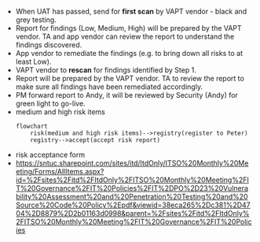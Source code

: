 - When UAT has passed, send for **first scan** by VAPT vendor - black and grey testing.
- Report for findings (Low, Medium, High) will be prepared by the VAPT vendor. TA and app vendor can review the report to understand the findings discovered.
- App vendor to remediate the findings (e.g. to bring down all risks to at least Low).
- VAPT vendor to **rescan** for findings identified by Step 1.
- Report will be prepared by the VAPT vendor. TA to review the report to make sure all findings have been remediated accordingly.
- PM forward report to Andy, it will be reviewed by Security (Andy) for green light to go-live.
- medium and high risk items
  ```mermaid
  flowchart
      risk(medium and high risk items)-->registry(register to Peter)
      registry-->accept(accept risk report)
  ```
- risk acceptance form
- https://sntuc.sharepoint.com/sites/itd/ItdOnly/ITSO%20Monthly%20Meeting/Forms/AllItems.aspx?id=%2Fsites%2Fitd%2FItdOnly%2FITSO%20Monthly%20Meeting%2FIT%20Governance%2FIT%20Policies%2FIT%2DPO%2D23%20Vulnerability%20Assessment%20and%20Penetration%20Testing%20and%20Source%20Code%20Policy%2Epdf&viewid=38eca265%2Dc381%2D4704%2D8879%2D2b01163d0998&parent=%2Fsites%2Fitd%2FItdOnly%2FITSO%20Monthly%20Meeting%2FIT%20Governance%2FIT%20Policies